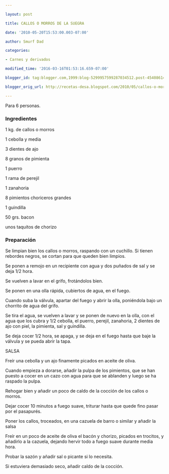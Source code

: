 ```yaml
---

layout: post

title: CALLOS O MORROS DE LA SUEGRA

date: '2010-05-20T15:53:00.003-07:00'

author: Smurf Dad

categories:

- Carnes y derivados

modified_time: '2016-03-16T01:53:16.659-07:00'

blogger_id: tag:blogger.com,1999:blog-5299957599287034512.post-4540861401045342653

blogger_orig_url: http://recetas-desa.blogspot.com/2010/05/callos-o-morros-de-la-suegra.html

---
```


Para 6 personas.

<h3>Ingredientes</h3>

1 kg. de callos o morros

1 cebolla y media

3 dientes de ajo

8 granos de pimienta

1 puerro

1 rama de perejil

1 zanahoria

8 pimientos choriceros grandes

1 guindilla

50 grs. bacon

unos taquitos de chorizo

<h3>Preparación</h3>

Se limpian bien los callos o morros, raspando con un cuchillo. Si tienen rebordes negros, se cortan para que queden bien limpios.

Se ponen a remojo en un recipiente con agua y dos pu&ntilde;ados de sal y se deja 1/2 hora.

Se vuelven a lavar en el grifo, frotándolos bien.

Se ponen en una olla rápida, cubiertos de agua, en el fuego.

Cuando suba la válvula, apartar del fuego y abrir la olla, poniéndola bajo un chorrito de agua del grifo.

Se tira el agua, se vuelven a lavar y se ponen de nuevo en la olla, con el agua que los cubra y 1/2 cebolla, el puerro, perejil, zanahoria, 2 dientes de ajo con piel, la pimienta, sal y guindilla.

Se deja cocer 1/2 hora, se apaga, y se deja en el fuego hasta que baje la válvula y se pueda abrir la tapa.

SALSA

Freír una cebolla y un ajo finamente picados en aceite de oliva.

Cuando empieza a dorarse, a&ntilde;adir la pulpa de los pimientos, que se han puesto a cocer en un cazo con agua para que se ablanden y  luego se ha raspado la pulpa.

Rehogar bien y a&ntilde;adir un poco de caldo de la cocción de los callos o morros.

Dejar cocer 10 minutos a fuego suave, triturar hasta que quede fino pasar por el pasapurés.

Poner los callos, troceados, en una cazuela de barro o similar y a&ntilde;adir la salsa

Freír en un poco de aceite de oliva el bacón y chorizo, picados en trocitos, y a&ntilde;adirlo a la cazuela, dejando hervir todo a fuego suave durante media hora.

Probar la sazón y a&ntilde;adir sal o picante si lo necesita.

Si estuviera demasiado seco, a&ntilde;adir caldo de la cocción.

